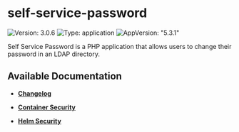 # self-service-password

![Version: 3.0.6](https://img.shields.io/badge/Version-3.0.6-informational?style=flat-square) ![Type: application](https://img.shields.io/badge/Type-application-informational?style=flat-square) ![AppVersion: "5.3.1"](https://img.shields.io/badge/AppVersion-"5.3.1"-informational?style=flat-square)

Self Service Password is a PHP application that allows users to change their password in an LDAP directory.

## Available Documentation

- [**Changelog**](CHANGELOG)

- [**Container Security**](container-security)

- [**Helm Security**](helm-security)

